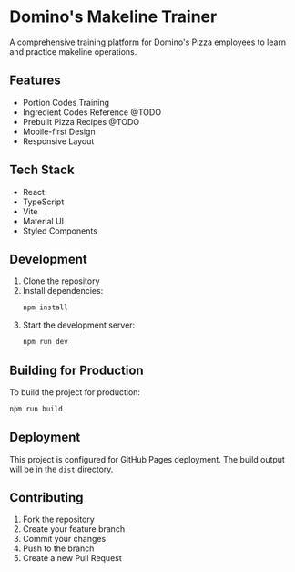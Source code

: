 # Domino's Makeline Trainer

A comprehensive training platform for Domino's Pizza employees to learn and practice makeline operations.

## Features

- Portion Codes Training
- Ingredient Codes Reference @TODO
- Prebuilt Pizza Recipes @TODO
- Mobile-first Design
- Responsive Layout

## Tech Stack

- React
- TypeScript
- Vite
- Material UI
- Styled Components

## Development

1. Clone the repository
2. Install dependencies:
   ```bash
   npm install
   ```
3. Start the development server:
   ```bash
   npm run dev
   ```

## Building for Production

To build the project for production:

```bash
npm run build
```

## Deployment

This project is configured for GitHub Pages deployment. The build output will be in the `dist` directory.

## Contributing

1. Fork the repository
2. Create your feature branch
3. Commit your changes
4. Push to the branch
5. Create a new Pull Request
